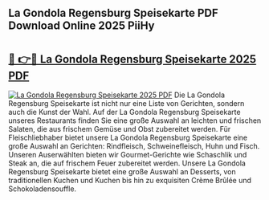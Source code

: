## La Gondola Regensburg Speisekarte PDF Download Online 2025 PiiHy

# <h2><a href="http://gcbng5.nevu.top/?p=La+Gondola+Regensburg+Speisekarte">🔗 👉🔴 La Gondola Regensburg Speisekarte 2025 PDF</a></h2>

[![La Gondola Regensburg Speisekarte 2025 PDF](https://i.imgur.com/dBaPXMq.png)](http://gcbng5.nevu.top/?p=La+Gondola+Regensburg+Speisekarte)
Die La Gondola Regensburg Speisekarte ist nicht nur eine Liste von Gerichten, sondern auch die Kunst der Wahl. Auf der La Gondola Regensburg Speisekarte unseres Restaurants finden Sie eine große Auswahl an leichten und frischen Salaten, die aus frischem Gemüse und Obst zubereitet werden. Für Fleischliebhaber bietet unsere La Gondola Regensburg Speisekarte eine große Auswahl an Gerichten: Rindfleisch, Schweinefleisch, Huhn und Fisch. Unseren Auserwählten bieten wir Gourmet-Gerichte wie Schaschlik und Steak an, die auf frischem Feuer zubereitet werden. Unsere La Gondola Regensburg Speisekarte bietet eine große Auswahl an Desserts, von traditionellen Kuchen und Kuchen bis hin zu exquisiten Crème Brûlée und Schokoladensouffle.
